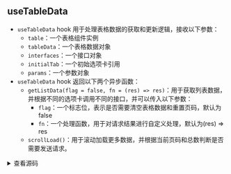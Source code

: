 ## useTableData
- `useTableData` hook 用于处理表格数据的获取和更新逻辑，接收以下参数：
  - `table`：一个表格组件实例
  - `tableData`：一个表格数据对象
  - `interfaces`：一个接口对象
  - `initialTab`：一个初始选项卡引用
  - `params`：一个参数对象
- `useTableData` hook 返回以下两个异步函数：
  - `getListData(flag = false, fn = (res) => res)`：用于获取列表数据，并根据不同的选项卡调用不同的接口，并可以传入以下参数：
    - `flag`：一个标志位，表示是否需要清空表格数据和重置页码，默认为 false
    - `fn`：一个处理函数，用于对请求结果进行自定义处理，默认为(res) => res
  - `scrollLoad()`：用于滚动加载更多数据，并根据当前页码和总数判断是否需要发送请求。

<details>
<summary>查看源码</summary>

```typescript
// 定义一个接口，用于描述表格数据的类型
interface TableData {
  loading: boolean // 是否正在加载
  tr: any[] // 表格行数组
  total: number // 数据总数
  [key: string]: any
}

// 定义一个接口，用于描述参数对象的类型
interface Params {
  current: number // 当前页码
  [key: string]: any // 其他任意属性
}

// 定义一个类型，用于描述请求函数的类型
type FetchFunction = (params: Params) => Promise<any>

/**
 * 用于封装异步请求的逻辑，接收一个请求函数作为参数
 * @param fetchFunction
 * @returns 返回异步函数
 */
function useFetch(fetchFunction: FetchFunction) {
  async function fetchData(tableData: TableData, params: Params) {
    let data
    tableData.loading = true
    try {
      data = await fetchFunction(params)
    } catch (error) {
      console.log(error)
    } finally {
      tableData.loading = false
    }
    return data
  }
  return fetchData
}

/**
 * 用于判断数据是否是响应式，并返回其值
 * @param data
 * @returns 返回其ref的value属性或自身
 */
function useData(data: Ref<string>) {
  if (isRef(data)) {
    return data.value
  }
  return data
}

/**
 * 用于处理表格数据的获取和更新逻辑
 * @param table 表格组件实例
 * @param tableData 表格数据对象
 * @param interfaces 接口对象
 * @param initialTab 选项卡引用
 * @param params 参数对象
 * @returns 返回getListData和scrollLoad两个异步函数
 */
export function useTableData(
  table: NxTableInstance,
  tableData: TableData,
  params: Params,
  interfaces: Record<string, FetchFunction> | FetchFunction,
  initialTab?: Ref<string>
) {
  const hashMap = new Map<string, ReturnType<typeof useFetch>>()
  let isMultipleOptions = false
  if (typeof interfaces === 'object' && initialTab) {
    isMultipleOptions = true
  }

  const getListData = async (flag = false, fn = (res: any) => res) => {
    let fetchData
    if (isMultipleOptions) {
      if (!hashMap.has(useData(initialTab!))) {
        const fetchApi = useFetch(interfaces![useData(initialTab!)])
        hashMap.set(useData(initialTab!), fetchApi)
      }
      fetchData = hashMap.get(useData(initialTab!))
    } else {
      fetchData = useFetch(interfaces as FetchFunction)
    }
    if (flag) {
      tableData.tr = []
      params.current = 1
    }
    const data = await fetchData(tableData, params)
    if (!data) return
    const { records = [], total = 0 } = fn(data)
    tableData.tr.push(...records)
    tableData.total = total
    table.value?.tableEmit('updateData')
  }

  const scrollLoad = async () => {
    if (tableData?.loading || tableData.total <= tableData.tr.length) return
    params.current++
    await getListData()
  }

  return {
    getListData,
    scrollLoad
  }
}
```

</details>